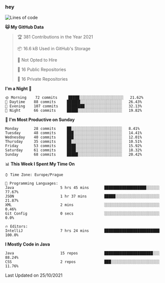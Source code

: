 ### hey

<!--START_SECTION:waka-->
![Lines of code](https://img.shields.io/badge/From%20Hello%20World%20I%27ve%20Written-110073%20lines%20of%20code-blue)

**🐱 My GitHub Data** 

> 🏆 381 Contributions in the Year 2021
 > 
> 📦 16.6 kB Used in GitHub's Storage 
 > 
> 🚫 Not Opted to Hire
 > 
> 📜 16 Public Repositories 
 > 
> 🔑 16 Private Repositories  
 > 
**I'm a Night 🦉** 

```text
🌞 Morning    72 commits     █████░░░░░░░░░░░░░░░░░░░░   21.62% 
🌆 Daytime    88 commits     ██████░░░░░░░░░░░░░░░░░░░   26.43% 
🌃 Evening    107 commits    ████████░░░░░░░░░░░░░░░░░   32.13% 
🌙 Night      66 commits     █████░░░░░░░░░░░░░░░░░░░░   19.82%

```
📅 **I'm Most Productive on Sunday** 

```text
Monday       28 commits     ██░░░░░░░░░░░░░░░░░░░░░░░   8.41% 
Tuesday      48 commits     ███░░░░░░░░░░░░░░░░░░░░░░   14.41% 
Wednesday    40 commits     ███░░░░░░░░░░░░░░░░░░░░░░   12.01% 
Thursday     35 commits     ██░░░░░░░░░░░░░░░░░░░░░░░   10.51% 
Friday       53 commits     ████░░░░░░░░░░░░░░░░░░░░░   15.92% 
Saturday     61 commits     ████░░░░░░░░░░░░░░░░░░░░░   18.32% 
Sunday       68 commits     █████░░░░░░░░░░░░░░░░░░░░   20.42%

```


📊 **This Week I Spent My Time On** 

```text
⌚︎ Time Zone: Europe/Prague

💬 Programming Languages: 
Java                     5 hrs 45 mins       ███████████████████░░░░░░   77.67% 
JSON                     1 hr 37 mins        █████░░░░░░░░░░░░░░░░░░░░   21.87% 
XML                      2 mins              ░░░░░░░░░░░░░░░░░░░░░░░░░   0.46% 
Git Config               0 secs              ░░░░░░░░░░░░░░░░░░░░░░░░░   0.0%

🔥 Editors: 
IntelliJ                 7 hrs 24 mins       █████████████████████████   100.0%

```

**I Mostly Code in Java** 

```text
Java                     15 repos            ██████████████████████░░░   88.24% 
CSS                      2 repos             ███░░░░░░░░░░░░░░░░░░░░░░   11.76%

```



 Last Updated on 25/10/2021
<!--END_SECTION:waka-->
